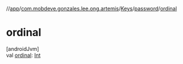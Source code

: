 //[app](../../../../index.md)/[com.mobdeve.gonzales.lee.ong.artemis](../../index.md)/[Keys](../index.md)/[password](index.md)/[ordinal](ordinal.md)

# ordinal

[androidJvm]\
val [ordinal](ordinal.md): [Int](https://kotlinlang.org/api/latest/jvm/stdlib/kotlin/-int/index.html)

